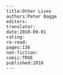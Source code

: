 
    ---
    title:Other Lives
    authors:Peter Bagge
    editors:
    translator:
    date:2010-09-01
    rating:
    re-read:
    pages:136
    non-fiction:
    comic:TRUE
    published:2010
    ---

    
